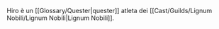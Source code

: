 Hiro è un [[Glossary/Quester|quester]] atleta dei [[Cast/Guilds/Lignum Nobili/Lignum Nobili|Lignum Nobili]].